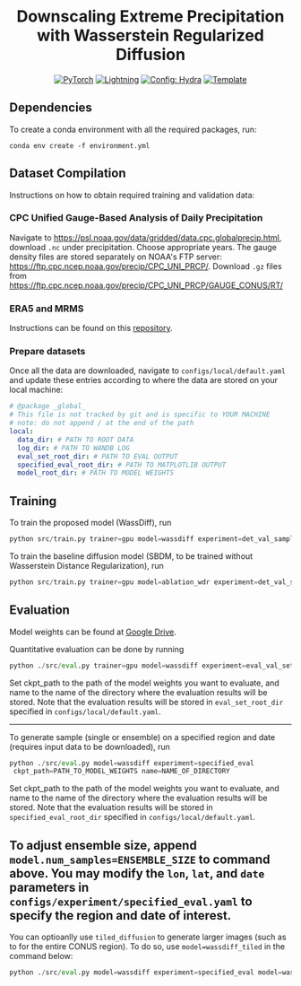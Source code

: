 <div align="center">

# Downscaling Extreme Precipitation with Wasserstein Regularized Diffusion
<a href="https://pytorch.org/get-started/locally/"><img alt="PyTorch" src="https://img.shields.io/badge/PyTorch-ee4c2c?logo=pytorch&logoColor=white"></a>
<a href="https://pytorchlightning.ai/"><img alt="Lightning" src="https://img.shields.io/badge/-Lightning-792ee5?logo=pytorchlightning&logoColor=white"></a>
<a href="https://hydra.cc/"><img alt="Config: Hydra" src="https://img.shields.io/badge/Config-Hydra-89b8cd"></a>
<a href="https://github.com/ashleve/lightning-hydra-template"><img alt="Template" src="https://img.shields.io/badge/-Lightning--Hydra--Template-017F2F?style=flat&logo=github&labelColor=gray"></a><br>
<!---
[![Paper](http://img.shields.io/badge/paper-arxiv.1001.2234-B31B1B.svg)](https://www.nature.com/articles/nature14539)
[![Conference](http://img.shields.io/badge/AnyConference-year-4b44ce.svg)](https://papers.nips.cc/paper/2020)
-->
</div>

## Dependencies
To create a conda environment with all the required packages, run:
```
conda env create -f environment.yml
```

## Dataset Compilation
Instructions on how to obtain required training and validation data: 
### CPC Unified Gauge-Based Analysis of Daily Precipitation
Navigate to https://psl.noaa.gov/data/gridded/data.cpc.globalprecip.html, download `.nc` under precipitation.
Choose appropriate years.
The gauge density files are stored separately on NOAA's FTP server: https://ftp.cpc.ncep.noaa.gov/precip/CPC_UNI_PRCP/.
Download `.gz` files from https://ftp.cpc.ncep.noaa.gov/precip/CPC_UNI_PRCP/GAUGE_CONUS/RT/

### ERA5 and MRMS
Instructions can be found on this [repository](https://github.com/dossgollin-lab/climate-data).

### Prepare datasets
Once all the data are downloaded, navigate to `configs/local/default.yaml` and update these entries according to 
where the data are stored on your local machine: 
```yaml
# @package _global_
# This file is not tracked by git and is specific to YOUR MACHINE
# note: do not append / at the end of the path
local:
  data_dir: # PATH TO ROOT DATA
  log_dir: # PATH TO WANDB LOG
  eval_set_root_dir: # PATH TO EVAL OUTPUT
  specified_eval_root_dir: # PATH TO MATPLOTLIB OUTPUT
  model_root_dir: # PATH TO MODEL WEIGHTS
```

## Training
To train the proposed model (WassDiff), run
```python
python src/train.py trainer=gpu model=wassdiff experiment=det_val_sampler
```

To train the baseline diffusion model (SBDM, to be trained without Wasserstein Distance Regularization), run
```python
python src/train.py trainer=gpu model=ablation_wdr experiment=det_val_sampler
```

## Evaluation

Model weights can be found at
[Google Drive](https://drive.google.com/drive/folders/1mVHRyGTJDVZ_iS_yV0jVxmQs3bOkEoyB?usp=share_link).

Quantitative evaluation can be done by running 
```python
python ./src/eval.py trainer=gpu model=wassdiff experiment=eval_val_set ckpt_path=PATH_TO_MODEL_WEIGHTS name=NAME_OF_DIRECTORY
```

Set ckpt_path to the path of the model weights you want to evaluate, and name to the name of the directory 
where the evaluation results will be stored.
Note that the evaluation results will be stored in `eval_set_root_dir` specified in `configs/local/default.yaml`.

----------

To generate sample (single or ensemble) on a specified region and date (requires input data to be downloaded), run

```python
python ./src/eval.py model=wassdiff experiment=specified_eval
 ckpt_path=PATH_TO_MODEL_WEIGHTS name=NAME_OF_DIRECTORY
```

Set ckpt_path to the path of the model weights you want to evaluate, and name to the name of the directory 
where the evaluation results will be stored.
Note that the evaluation results will be stored in `specified_eval_root_dir` specified in `configs/local/default.yaml`.

To adjust ensemble size, append `model.num_samples=ENSEMBLE_SIZE` to command above.
You may modify the `lon`, `lat`, and `date` parameters in `configs/experiment/specified_eval.yaml` 
to specify the region and date of interest.
----------
You can optioanlly use `tiled_diffusion` to generate larger images (such as to for the entire CONUS region).
To do so, use `model=wassdiff_tiled` in the command below:
```python
python ./src/eval.py model=wassdiff experiment=specified_eval model=wassdiff_tiled ckpt_path=PATH_TO_MODEL_WEIGHTS name=NAME_OF_DIRECTORY
```

